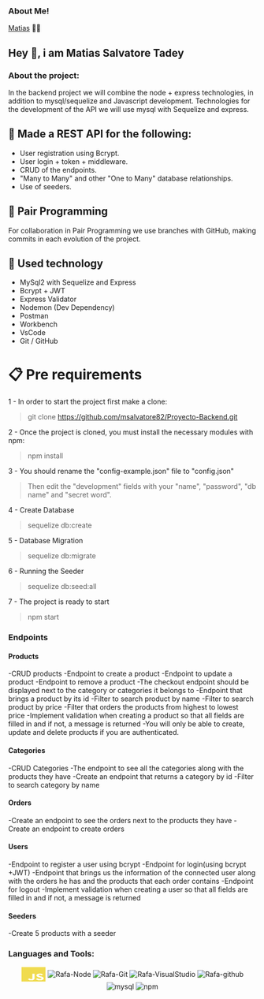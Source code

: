 ### About Me!

[Matias](https://github.com/msalvatore82) 🧑‍🦲

## Hey 👋, i am **Matias Salvatore Tadey**

### About the project:
In the backend project we will combine the node + express technologies, in addition to mysql/sequelize and Javascript development.
Technologies for the development of the API we will use mysql with Sequelize and express.

## 🚧 Made a REST API for the following: 
- User registration using Bcrypt.
- User login + token + middleware.
- CRUD of the endpoints.
- "Many to Many" and other "One to Many" database relationships.
- Use of seeders.

## 👥 Pair Programming 
For collaboration in Pair Programming we use branches with GitHub, making commits in each evolution of the project.

## 🦾 Used technology 
- MySql2 with Sequelize and Express
- Bcrypt + JWT
- Express Validator
- Nodemon (Dev Dependency)
- Postman
- Workbench
- VsCode
- Git / GitHub

# 📋 Pre requirements

1 - In order to start the project first make a clone:

> git clone https://github.com/msalvatore82/Proyecto-Backend.git

2 - Once the project is cloned, you must install the necessary modules with npm:
> npm install

3 - You should rename the "config-example.json" file to "config.json" 
> Then edit the "development" fields with your "name", "password", "db name" and "secret word".

4 - Create Database
> sequelize db:create

5 - Database Migration
> sequelize db:migrate

6 - Running the Seeder
> sequelize db:seed:all

7 - The project is ready to start
> npm start


### Endpoints
#### Products
-CRUD products
-Endpoint to create a product
-Endpoint to update a product
-Endpoint to remove a product
-The checkout endpoint should be displayed next to the category or categories it belongs to
-Endpoint that brings a product by its id
-Filter to search product by name
-Filter to search product by price
-Filter that orders the products from highest to lowest price
-Implement validation when creating a product so that all fields are filled in and if not, a message is returned
-You will only be able to create, update and delete products if you are authenticated.

#### Categories
-CRUD Categories
-The endpoint to see all the categories along with the products they have
-Create an endpoint that returns a category by id
-Filter to search category by name

#### Orders
-Create an endpoint to see the orders next to the products they have
-Create an endpoint to create orders

#### Users
-Endpoint to register a user using bcrypt
-Endpoint for login(using bcrypt +JWT)
-Endpoint that brings us the information of the connected user along with the orders he has and the products that each order contains
-Endpoint for logout
-Implement validation when creating a user so that all fields are filled in and if not, a message is returned

#### Seeders
-Create 5 products with a seeder


### Languages and Tools:
<p align="center">
  <img align="center" alt="Rafa-Js" height="30" width="50" src="https://raw.githubusercontent.com/devicons/devicon/master/icons/javascript/javascript-plain.svg">
  <img align="center" alt="Rafa-Node" height="30" width="50" src="https://cdn.jsdelivr.net/gh/devicons/devicon/icons/nodejs/nodejs-original.svg">
  <img align="center" alt="Rafa-Git" height="30" width="50" src="https://cdn.jsdelivr.net/gh/devicons/devicon/icons/git/git-original.svg">
  <img align="center" alt="Rafa-VisualStudio" height="30" width="30" src="https://cdn.svgporn.com/logos/visual-studio-code.svg">
  <img align="center" alt="Rafa-github" height="30" width="50" src="https://cdn.jsdelivr.net/gh/devicons/devicon/icons/github/github-original.svg">
  <img align="center" alt="mysql" height="30" width="50" src="https://cdn.jsdelivr.net/gh/devicons/devicon/icons/mysql/mysql-plain.svg">
  <img align="center" alt="npm" height="30" width="50" src="https://cdn.jsdelivr.net/gh/devicons/devicon/icons/npm/npm-original-wordmark.svg">
      </p> 
